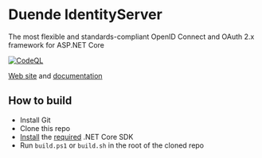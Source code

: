 # Duende IdentityServer
The most flexible and standards-compliant OpenID Connect and OAuth 2.x framework for ASP.NET Core

[![CodeQL](https://github.com/michaelmeaney/IdentityServer/actions/workflows/codeql-analysis.yml/badge.svg)](https://github.com/michaelmeaney/IdentityServer/actions/workflows/codeql-analysis.yml)

[Web site](https://duendesoftware.com/products/identityserver) and [documentation](https://docs.duendesoftware.com)

## How to build

* Install Git
* Clone this repo
* [Install](https://www.microsoft.com/net/download/core#/current) the [required](https://github.com/DuendeSoftware/IdentityServer/blob/main/global.json) .NET Core SDK
* Run `build.ps1` or `build.sh` in the root of the cloned repo

